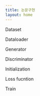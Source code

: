 ```yaml
---
title: 논문구현
layout: home
---
```


Dataset
<script src="https://gist.github.com/kimk-ki/8b8b3a77b04e7a85b42c02fd4dd8c2cd.js"></script>

Dataloader
<script src="https://gist.github.com/kimk-ki/c70aca667ad69339c2c43820aafdcd47.js"></script>

Generator
<script src="https://gist.github.com/kimk-ki/c84de12fc38f3038495eb037ebc234e5.js"></script>

Discriminator
<script src="https://gist.github.com/kimk-ki/1327618704e45ec19e311743f67cdb16.js"></script>

Initialization
<script src="https://gist.github.com/kimk-ki/588f084278c9ba70b516b22cc3008c1a.js"></script>

Loss fucntion
<script src="https://gist.github.com/kimk-ki/fe42f5adc87cb28b54c75bacf7438f1a.js"></script>

Train
<script src="https://gist.github.com/kimk-ki/63a77b0285fa063d131df5ef1652acb1.js"></script>
